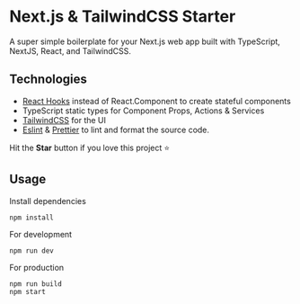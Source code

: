 # Next.js & TailwindCSS Starter

A super simple boilerplate for your Next.js web app built with TypeScript, NextJS, React, and TailwindCSS.

## Technologies

- [React Hooks](https://reactjs.org/docs/hooks-intro.html) instead of React.Component to create stateful components
- TypeScript static types for Component Props, Actions & Services
- [TailwindCSS](https://tailwindcss.com/) for the UI
- [Eslint](https://eslint.org/) & [Prettier](https://prettier.io/) to lint and format the source code.

Hit the **Star** button if you love this project ⭐️

## Usage

Install dependencies

```
npm install
```

For development

```
npm run dev
```

For production

```
npm run build
npm start
```
